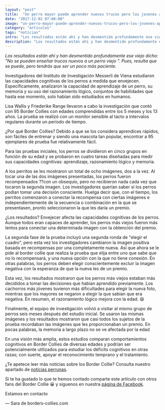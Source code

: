 ```yaml
---
layout: "post"
title:  "Un perro mayor puede aprender nuevos trucos pero los jovenes aprenden mas rapido"
date: "2017-12-02 07:00:00"
image: "un-perro-mayor-puede-aprender-nuevos-trucos-pero-los-jovenes-aprenden-mas-rapido.jpg"
category: "articulos"
tags: "noticias"
intro: "Los resultados están ahí y han desmentido profundamente ese viejo dicho: "No se pueden enseñar trucos nuevos a un perro viejo ". Pues, resulta que se puede, pero tendrás que ser un poco más paciente."
description: "Los resultados están ahí y han desmentido profundamente ese viejo dicho: "No se pueden enseñar trucos nuevos a un perro viejo ". Pues, resulta que se puede, pero tendrás que ser un poco más paciente."
---
```


_Los resultados están ahí y han desmentido profundamente ese viejo dicho: "No se pueden enseñar trucos nuevos a un perro viejo ". Pues, resulta que se puede, pero tendrás que ser un poco más paciente._

Investigadores del Instituto de Investigación Messerli de Viena estudiaron las capacidades cognitivas de los perros a medida que envejecen. Específicamente, analizaron la capacidad de aprendizaje de un perro, su memoria y su uso del razonamiento lógico, conjuntos de habilidades que hasta ese momento, solo habían sido estudiados en humanos.

Lisa Wallis y Friederike Range llevaron a cabo la investigación que contó con 95 Border Collies con edades comprendidas entre los 5 meses y los 13 años. La prueba se realizó con un monitor sensible al tacto a intervalos regulares durante un período de tiempo.

¿Por qué Border Collies? Debido a que se los considera aprendices rápidos, son fáciles de entrenar y siendo una mascota tan popular, encontrar a 95 ejemplares de prueba fue relativamente fácil.

Para las pruebas iniciales, los perros se dividieron en cinco grupos en función de su edad y se probaron en cuatro tareas diseñadas para medir sus capacidades cognitivas: aprendizaje, razonamiento lógico y memoria.

A los perritos se les mostraron un total de ocho imágenes, dos a la vez. Al tocar una de las dos imágenes presentadas, los perros fueron recompensados ??con un obsequio, pero no recibieron nada cada vez que tocaron la segunda imagen. Los investigadores querían saber si los perros podían tomar una decisión consciente. Huelga decir que, con el tiempo, los perritos comenzaron a conectar la recompensa con ciertas imágenes e independientemente de la secuencia o combinación en la que se presentasen, pronto seleccionaron la que les daría un premio.

¿Los resultados? Envejecer afecta las capacidades cognitivas de los perros. Aunque todos eran capaces de aprender, los perros más viejos fueron más lentos para conectar una determinada imagen con la obtención del premio.

La segunda fase de la prueba incluyó una segunda ronda de "elegir el cuadro", pero esta vez los investigadores cambiaron la imagen positiva basada en recompensas por una completamente nueva. Así que ahora se le pide al border collie que realiza la prueba que elija entre uno que sabe que no lo recompensará, y una nueva opción con la que no tiene conexión. En otras palabras, los perros deben elegir conscientemente excluir la imagen negativa con la esperanza de que la nueva les de un premio.

Esta vez, los resultados mostraron que los perros más viejos estaban más decididos a tomar las decisiones que habían aprendido previamente. Los cachorros más jóvenes tuvieron más dificultades para elegir la nueva foto, mientras que los mayores se negaron a elegir la que sabían que era negativa. En resumen, el razonamiento lógico mejora con la edad. 😆

Finalmente, el equipo de investigación volvió a visitar al mismo grupo de perros seis meses después del estudio inicial. Se usaron las mismas imágenes y los resultados mostraron que casi todos los sujetos de la prueba recordaban las imágenes que les proporcionaban un premio. En pocas palabras, la memoria a largo plazo no se ve afectada por la edad

En una visión más amplia, estos estudios comparan comportamientos cognitivos en Border Collies de diversas edades y podrían ser potencialmente utilizados para estudiar los déficits cognitivos en otras razas; con suerte, apoyar el reconocimiento temprano y el tratamiento.

¿Te apetece leer más noticias sobre los Border Collie? Consulta nuestro apartado de [noticias perrunas](http://www.borders-collies.com/border-collie-noticias/).

Si te ha gustado lo que te hemos contado comparte este artículo con otros fans del Border Collie 😀 y siguenos en nuestra [página de Facebook](https://www.facebook.com/borderscolliescom/).

Estamos en contacto

— Sara de borders-collies.com
